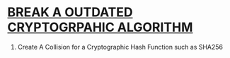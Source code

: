 # <u>BREAK A OUTDATED CRYPTOGRPAHIC ALGORITHM</u>

1) Create A Collision for a Cryptographic Hash Function such as SHA256